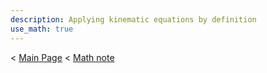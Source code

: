 ```yaml
---
description: Applying kinematic equations by definition
use_math: true
---
```


< [Main Page](https://enginebeast.github.io/) < [Math note](https://enginebeast.github.io/2025/09/22/phyics_note.html)
